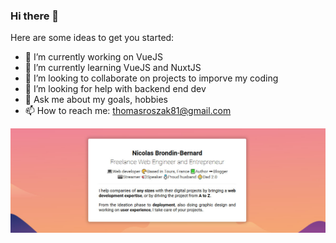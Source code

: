 ### Hi there 👋


Here are some ideas to get you started:

- 🔭 I’m currently working on VueJS
- 🌱 I’m currently learning VueJS and NuxtJS
- 👯 I’m looking to collaborate on projects to imporve my coding
- 🤔 I’m looking for help with backend end dev
- 💬 Ask me about my goals, hobbies
- 📫 How to reach me: thomasroszak81@gmail.com    

![Cover](https://github.com/NicolasBrondin/NicolasBrondin/blob/master/img/cover.jpg)
